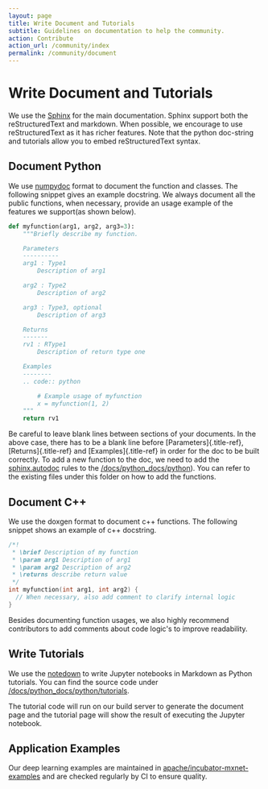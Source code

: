 ```yaml
---
layout: page
title: Write Document and Tutorials
subtitle: Guidelines on documentation to help the community.
action: Contribute
action_url: /community/index
permalink: /community/document
---
```

<!--- Licensed to the Apache Software Foundation (ASF) under one -->
<!--- or more contributor license agreements.  See the NOTICE file -->
<!--- distributed with this work for additional information -->
<!--- regarding copyright ownership.  The ASF licenses this file -->
<!--- to you under the Apache License, Version 2.0 (the -->
<!--- "License"); you may not use this file except in compliance -->
<!--- with the License.  You may obtain a copy of the License at -->

<!---   http://www.apache.org/licenses/LICENSE-2.0 -->

<!--- Unless required by applicable law or agreed to in writing, -->
<!--- software distributed under the License is distributed on an -->
<!--- "AS IS" BASIS, WITHOUT WARRANTIES OR CONDITIONS OF ANY -->
<!--- KIND, either express or implied.  See the License for the -->
<!--- specific language governing permissions and limitations -->
<!--- under the License. -->

Write Document and Tutorials
============================

We use the [Sphinx](http://sphinx-doc.org) for the main documentation.
Sphinx support both the reStructuredText and markdown. When possible, we
encourage to use reStructuredText as it has richer features. Note that
the python doc-string and tutorials allow you to embed reStructuredText
syntax.

Document Python
---------------

We use [numpydoc](https://numpydoc.readthedocs.io/en/latest/) format to
document the function and classes. The following snippet gives an
example docstring. We always document all the public functions, when
necessary, provide an usage example of the features we support(as shown
below).

```python
def myfunction(arg1, arg2, arg3=3):
    """Briefly describe my function.

    Parameters
    ----------
    arg1 : Type1
        Description of arg1

    arg2 : Type2
        Description of arg2

    arg3 : Type3, optional
        Description of arg3

    Returns
    -------
    rv1 : RType1
        Description of return type one

    Examples
    --------
    .. code:: python

        # Example usage of myfunction
        x = myfunction(1, 2)
    """
    return rv1
```

Be careful to leave blank lines between sections of your documents. In
the above case, there has to be a blank line before
[Parameters]{.title-ref}, [Returns]{.title-ref} and
[Examples]{.title-ref} in order for the doc to be built correctly. To
add a new function to the doc, we need to add the
[sphinx.autodoc](http://www.sphinx-doc.org/en/master/ext/autodoc.html)
rules to the
[/docs/python_docs/python](https://github.com/apache/incubator-mxnet/tree/master/docs/python_docs/python)).
You can refer to the existing files under this folder on how to add the
functions.

Document C++
------------

We use the doxgen format to document c++ functions. The following
snippet shows an example of c++ docstring.

```cpp
/*!
 * \brief Description of my function
 * \param arg1 Description of arg1
 * \param arg2 Description of arg2
 * \returns describe return value
 */
int myfunction(int arg1, int arg2) {
  // When necessary, also add comment to clarify internal logic
}
```

Besides documenting function usages, we also highly recommend
contributors to add comments about code logic's to improve readability.

Write Tutorials
---------------

We use the [notedown](https://github.com/aaren/notedown) to write Jupyter notebooks
in Markdown as Python tutorials. You can find the source code under
[/docs/python_docs/python/tutorials](https://github.com/apache/incubator-mxnet/tree/master/docs/python_docs/python/tutorials).


The tutorial code will run on our build server to generate the document
page and the tutorial page will show the result of executing the Jupyter notebook.


Application Examples
--------------------

Our deep learning examples are maintained in [apache/incubator-mxnet-examples](http://github.com/apache/incubator-mxnet-examples)
and are checked regularly by CI to ensure quality.

<script async defer src="https://buttons.github.io/buttons.js"></script>
<script src="https://apis.google.com/js/platform.js"></script>
